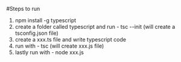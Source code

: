 #Steps to run 

1. npm install -g typescript
2. create a folder called typescript and run - tsc --init (will create a tsconfig.json file)
3. create a xxx.ts file and write typescript code
4. run with - tsc (will create xxx.js file)
5. lastly run with - node xxx.js
